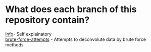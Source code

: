 # What does each branch of this repository contain?

[Info](https://github.com/RobertAJCoates/Deconvolution-of-data-/tree/Info)- Self explainatory <br/>
[brute-force-attempts]() - Attempts to deconvolute data by brute force methods <br/>


